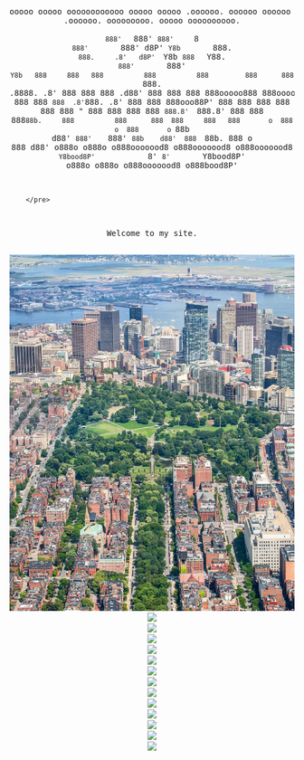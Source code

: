 <!DOCTYPE html>
<html>
<head>
<title>Max</title>
<style>
    body {
      text-align: center;
    }
  </style>
</head>
<body>
	<pre>
	

ooooo   ooooo oooooooooooo ooooo        ooooo          .oooooo.        oooooo   oooooo     oooo   .oooooo.   ooooooooo.   ooooo        oooooooooo.   
`888'   `888' `888'     `8 `888'        `888'         d8P'  `Y8b        `888.    `888.     .8'   d8P'  `Y8b  `888   `Y88. `888'        `888'   `Y8b  
 888     888   888          888          888         888      888        `888.   .8888.   .8'   888      888  888   .d88'  888          888      888 
 888ooooo888   888oooo8     888          888         888      888         `888  .8'`888. .8'    888      888  888ooo88P'   888          888      888 
 888     888   888    "     888          888         888      888          `888.8'  `888.8'     888      888  888`88b.     888          888      888 
 888     888   888       o  888       o  888       o `88b    d88'           `888'    `888'      `88b    d88'  888  `88b.   888       o  888     d88' 
o888o   o888o o888ooooood8 o888ooooood8 o888ooooood8  `Y8bood8P'             `8'      `8'        `Y8bood8P'  o888o  o888o o888ooooood8 o888bood8P'   
                                                                                                                                                     
                                                                                                                                                     
                                                                                                                                                    
        </pre>                                                                                     
<p>Welcome to my site.</p>
<img src="assets for site/438782046_18429306070014720_1152125152413517951_n.jpg" alt="boston">
<img src="San_Francisco_from_the_Marin_Headlands_in_August_2022.jpg">
<img src="Commercial_area_of_futian_to_east2020.jpg">
<img src="Vatnsfell_hydropower_station_wiki.jpg">
<img src="NTT_Communications_(headquarters).jpg">
<img src="Photograph_of_Fifth_Avenue_from_the_Metropolitan—New_York_City.jpg">
<img src="Walhalla_Aussen2.jpg">
<img src="Trump_World_Tower_from_Long_Island.jpg">
<img src="Hermitage_Museum_in_Saint_Petersburg.jpg">
<img src="Largest-Supertanker-HMM-Algeciras.jpeg">
<img src="390889257_864006028532706_1336513809198206296_n.jpg">
<img src="401483108_18268664152167156_4451910458176254282_n.jpg">
<img src="330px-HK_HSBC_Main_Building_2008.jpg">
<img src="Verizon_Building_(8156005279).jpg">
</body>
</html>
